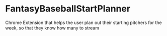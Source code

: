 # FantasyBaseballStartPlanner
Chrome Extension that helps the user plan out their starting pitchers for the week, so that they know how many to stream
